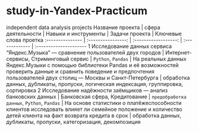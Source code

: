 # study-in-Yandex-Practicum
independent data analysis projects
Название проекта | сфера деятельности | Навыки и инструменты | Задачи проекта | Ключевые слова проетка
:--------------- | :----------------: | :------------------: | :------------- | :---------------------
1 Исследование данных сервиса “Яндекс.Музыка” — сравнение пользователей двух городов | Интернет-сервисы, Стриминговый сервис | `Python`, `Pandas` | На реальных данных Яндекс.Музыки c помощью библиотеки Pandas и её возможностей проверить данные и сравнить поведение и предпочтения пользователей двух столиц — Москвы и Санкт-Петербурга | обработка данных, дубликаты, пропуски, логическая индексация, группировка, сортировка
2 Исследование надёжности заёмщиков — анализ банковских данных | Банковская сфера, Кредитование | `предобработка данных`, `Python`, `Pandas` | На основе статистики о платёжеспособности клиентов исследовать влияет ли семейное положение и количество детей клиента на факт возврата кредита в срок | обработка данных, дубликаты, пропуски, категоризация, декомпозиция
